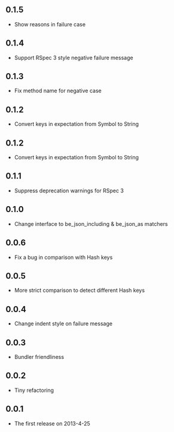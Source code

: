 ## 0.1.5
* Show reasons in failure case

## 0.1.4
* Support RSpec 3 style negative failure message

## 0.1.3
* Fix method name for negative case

## 0.1.2
* Convert keys in expectation from Symbol to String

## 0.1.2
* Convert keys in expectation from Symbol to String

## 0.1.1
* Suppress deprecation warnings for RSpec 3

## 0.1.0
* Change interface to be_json_including & be_json_as matchers

## 0.0.6
* Fix a bug in comparison with Hash keys

## 0.0.5
* More strict comparison to detect different Hash keys

## 0.0.4
* Change indent style on failure message

## 0.0.3
* Bundler friendliness

## 0.0.2
* Tiny refactoring

## 0.0.1
* The first release on 2013-4-25
